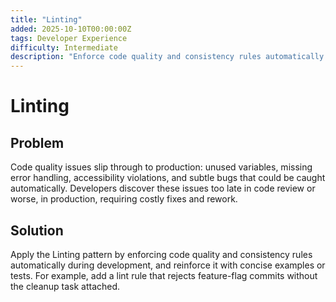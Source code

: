 ```yaml
---
title: "Linting"
added: 2025-10-10T00:00:00Z
tags: Developer Experience
difficulty: Intermediate
description: "Enforce code quality and consistency rules automatically during development."
---
```

# Linting

## Problem

Code quality issues slip through to production: unused variables, missing error handling, accessibility violations, and subtle bugs that could be caught automatically. Developers discover these issues too late in code review or worse, in production, requiring costly fixes and rework.

## Solution

Apply the Linting pattern by enforcing code quality and consistency rules automatically during development, and reinforce it with concise examples or tests. For example, add a lint rule that rejects feature-flag commits without the cleanup task attached.
